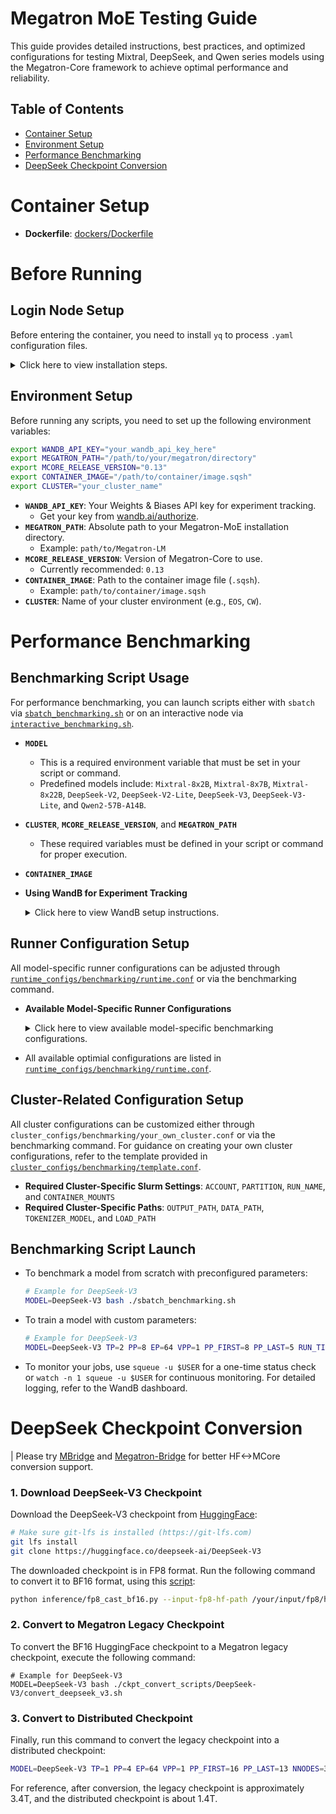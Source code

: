 # Megatron MoE Testing Guide

This guide provides detailed instructions, best practices, and optimized configurations for testing Mixtral, DeepSeek, and Qwen series models using the Megatron-Core framework to achieve optimal performance and reliability.

## Table of Contents

- [Container Setup](#container-setup)
- [Environment Setup](#environment-setup)
- [Performance Benchmarking](#performance-benchmarking)
- [DeepSeek Checkpoint Conversion](#deepseek-checkpoint-conversion)

# Container Setup

- **Dockerfile**: [dockers/Dockerfile](./dockers/Dockerfile)

# Before Running

## Login Node Setup

Before entering the container, you need to install `yq` to process `.yaml` configuration files.

<details>
<summary>Click here to view installation steps.</summary>

1.  Create a local bin directory:
    ```bash
    mkdir -p ~/.local/bin
    ```

2.  Download the `yq` executable:
    ```bash
    wget https://github.com/mikefarah/yq/releases/download/v4.27.5/yq_linux_amd64 -O ~/.local/bin/yq
    ```

3.  Make it executable:
    ```bash
    chmod +x ~/.local/bin/yq
    ```

4.  Add the local bin directory to your `PATH` in `~/.bashrc`:
    ```bash
    export PATH="$HOME/.local/bin:$PATH"
    ```

5.  Apply the changes:
    ```bash
    source ~/.bashrc
    ```

</details>

## Environment Setup

Before running any scripts, you need to set up the following environment variables:

```bash
export WANDB_API_KEY="your_wandb_api_key_here"
export MEGATRON_PATH="/path/to/your/megatron/directory"
export MCORE_RELEASE_VERSION="0.13"
export CONTAINER_IMAGE="/path/to/container/image.sqsh"
export CLUSTER="your_cluster_name"
```

-   **`WANDB_API_KEY`**: Your Weights & Biases API key for experiment tracking.
    -   Get your key from [wandb.ai/authorize](https://wandb.ai/authorize).
-   **`MEGATRON_PATH`**: Absolute path to your Megatron-MoE installation directory.
    -   Example: `path/to/Megatron-LM`
-   **`MCORE_RELEASE_VERSION`**: Version of Megatron-Core to use.
    -   Currently recommended: `0.13`
-   **`CONTAINER_IMAGE`**: Path to the container image file (`.sqsh`).
    -   Example: `path/to/container/image.sqsh`
-   **`CLUSTER`**: Name of your cluster environment (e.g., `EOS`, `CW`).

# Performance Benchmarking

## Benchmarking Script Usage

For performance benchmarking, you can launch scripts either with `sbatch` via [`sbatch_benchmarking.sh`](./sbatch_benchmarking.sh) or on an interactive node via [`interactive_benchmarking.sh`](./interactive_benchmarking.sh).

-   **`MODEL`**
    -   This is a required environment variable that must be set in your script or command.
    -   Predefined models include: `Mixtral-8x2B`, `Mixtral-8x7B`, `Mixtral-8x22B`, `DeepSeek-V2`, `DeepSeek-V2-Lite`, `DeepSeek-V3`, `DeepSeek-V3-Lite`, and `Qwen2-57B-A14B`.

-   **`CLUSTER`**, **`MCORE_RELEASE_VERSION`**, and **`MEGATRON_PATH`**
    -   These required variables must be defined in your script or command for proper execution.

-   **`CONTAINER_IMAGE`**

-   **Using WandB for Experiment Tracking**
    <details>
    <summary>Click here to view WandB setup instructions.</summary>

    -   To use WandB for experiment tracking, set `WANDB_API_KEY` with your key from [wandb.ai/authorize](https://wandb.ai/authorize). It is highly recommended to add `export WANDB_API_KEY="your_own_wandb_api_key"` to your `~/.bashrc`.
    -   If you do not wish to use WandB, comment out the following lines in your model's `.yaml` configuration file:
        ```yaml
        # --wandb-project: wandb_project_name
        # --wandb-exp-name: wandb_experiment_name
        ```
    </details>

## Runner Configuration Setup

All model-specific runner configurations can be adjusted through [`runtime_configs/benchmarking/runtime.conf`](./runtime_configs/benchmarking/runtime.conf) or via the benchmarking command.

-   **Available Model-Specific Runner Configurations**
    <details>
    <summary>Click here to view available model-specific benchmarking configurations.</summary>

    -   **Parallel Mappings**: `TP`, `PP`, `EP`, `CP`, `VPP`, `PP_FIRST`, `PP_LAST`, and `LAYERS_PER_VP`
    -   **Batch Sizes**: `MBS` and `GBS`
    -   **Model Architecture**: `NUM_LAYERS`
    -   **MoE Configurations**: `MOE_TOKEN_DISPATCHER`, `MOE_GROUPED_GEMM`, and `--moe-extended-ep`
    -   **Training Configurations**: `NNODES`, `RUN_TIME`, and `PRETRAIN`. Note that specifying a shorter run time may improve your job's priority in the Slurm queue.
    -   **Data Configurations**: `SEQ_LEN` and `DATASET`
    </details>
-   All available optimial configurations are listed in [`runtime_configs/benchmarking/runtime.conf`](./runtime_configs/benchmarking/runtime.conf).

## Cluster-Related Configuration Setup
All cluster configurations can be customized either through `cluster_configs/benchmarking/your_own_cluster.conf` or via the benchmarking command. For guidance on creating your own cluster configurations, refer to the template provided in [`cluster_configs/benchmarking/template.conf`](./cluster_configs/benchmarking/template.conf).
-   **Required Cluster-Specific Slurm Settings**: `ACCOUNT`, `PARTITION`, `RUN_NAME`, and `CONTAINER_MOUNTS`
-   **Required Cluster-Specific Paths**: `OUTPUT_PATH`, `DATA_PATH`, `TOKENIZER_MODEL`, and `LOAD_PATH`

## Benchmarking Script Launch

-   To benchmark a model from scratch with preconfigured parameters:
    ```bash
    # Example for DeepSeek-V3
    MODEL=DeepSeek-V3 bash ./sbatch_benchmarking.sh
    ```
-   To train a model with custom parameters:
    ```bash
    # Example for DeepSeek-V3
    MODEL=DeepSeek-V3 TP=2 PP=8 EP=64 VPP=1 PP_FIRST=8 PP_LAST=5 RUN_TIME=00:60:00 NNODES=64 bash sbatch_benchmarking.sh --recompute-granularity selective --recompute-modules mla_up_proj layernorm
    ```
-   To monitor your jobs, use `squeue -u $USER` for a one-time status check or `watch -n 1 squeue -u $USER` for continuous monitoring. For detailed logging, refer to the WandB dashboard.

# DeepSeek Checkpoint Conversion

| Please try [MBridge](https://github.com/ISEEKYAN/mbridge/) and [Megatron-Bridge](https://github.com/NVIDIA-NeMo/Megatron-Bridge) for better HF<->MCore conversion support.

### 1. Download DeepSeek-V3 Checkpoint

Download the DeepSeek-V3 checkpoint from [HuggingFace](https://huggingface.co/deepseek-ai/DeepSeek-V3):

```bash
# Make sure git-lfs is installed (https://git-lfs.com)
git lfs install
git clone https://huggingface.co/deepseek-ai/DeepSeek-V3
```

The downloaded checkpoint is in FP8 format. Run the following command to convert it to BF16 format, using this [script](https://huggingface.co/deepseek-ai/DeepSeek-V3/blob/main/inference/fp8_cast_bf16.py):

```bash
python inference/fp8_cast_bf16.py --input-fp8-hf-path /your/input/fp8/hf/path --output-bf16-hf-path /your/output/bf16/hf/path
```

### 2. Convert to Megatron Legacy Checkpoint

To convert the BF16 HuggingFace checkpoint to a Megatron legacy checkpoint, execute the following command:
```
# Example for DeepSeek-V3
MODEL=DeepSeek-V3 bash ./ckpt_convert_scripts/DeepSeek-V3/convert_deepseek_v3.sh
```

### 3. Convert to Distributed Checkpoint

Finally, run this command to convert the legacy checkpoint into a distributed checkpoint:

```bash
MODEL=DeepSeek-V3 TP=1 PP=4 EP=64 VPP=1 PP_FIRST=16 PP_LAST=13 NNODES=32 LOAD_PATH=/path/to/legacy/checkpoint bash ./sbatch_benchmarking.sh --ckpt-convert-save /path/to/save/distributed/checkpoint --ckpt-convert-format torch_dist --no-save-optim
```

For reference, after conversion, the legacy checkpoint is approximately 3.4T, and the distributed checkpoint is about 1.4T.
